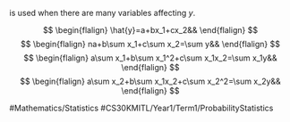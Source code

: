 is used when there are many variables affecting $y$.

$$
\begin{flalign}
\hat{y}=a+bx_1+cx_2&&
\end{flalign}
$$
$$
\begin{flalign}
na+b\sum x_1+c\sum x_2=\sum y&&
\end{flalign}
$$
$$
\begin{flalign}
a\sum x_1+b\sum x_1^2+c\sum x_1x_2=\sum x_1y&&
\end{flalign}
$$
$$
\begin{flalign}
a\sum x_2+b\sum x_1x_2+c\sum x_2^2=\sum x_2y&&
\end{flalign}
$$

#Mathematics/Statistics
#CS30KMITL/Year1/Term1/ProbabilityStatistics